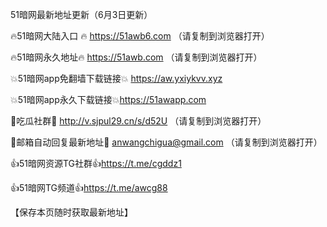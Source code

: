 51暗网最新地址更新（6月3日更新）

🔥51暗网大陆入口 🔥 https://51awb6.com （请复制到浏览器打开）

🔥51暗网永久地址🔥  https://51awb.com （请复制到浏览器打开）

💥51暗网app免翻墙下载链接💥 https://aw.yxiykvv.xyz

💥51暗网app永久下载链接💥https://51awapp.com

💋吃瓜社群💋  http://v.sjpul29.cn/s/d52U （请复制到浏览器打开）

💋邮箱自动回复最新地址💋 anwangchigua@gmail.com （请复制到浏览器打开）

👍51暗网资源TG社群👍https://t.me/cgddz1

👍51暗网TG频道👍https://t.me/awcg88

 【保存本页随时获取最新地址】
